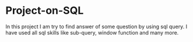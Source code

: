 # Project-on-SQL
In this project I am try to find answer of some question by using sql query.
I have used all sql skills like sub-query, window function and many more.
